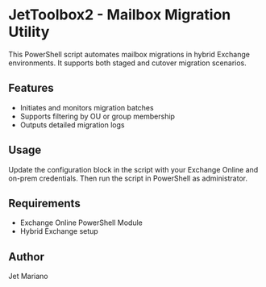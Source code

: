 # JetToolbox2 - Mailbox Migration Utility

This PowerShell script automates mailbox migrations in hybrid Exchange environments. It supports both staged and cutover migration scenarios.

## Features
- Initiates and monitors migration batches
- Supports filtering by OU or group membership
- Outputs detailed migration logs

## Usage
Update the configuration block in the script with your Exchange Online and on-prem credentials. Then run the script in PowerShell as administrator.

## Requirements
- Exchange Online PowerShell Module
- Hybrid Exchange setup

## Author
Jet Mariano
